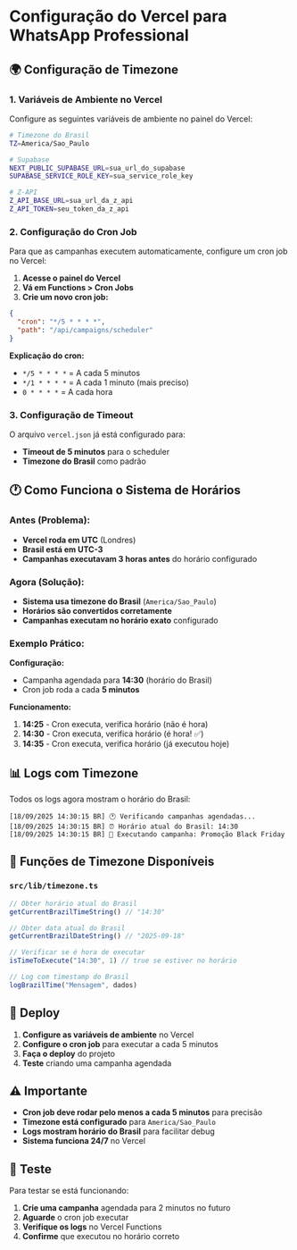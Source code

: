 # Configuração do Vercel para WhatsApp Professional

## 🌍 Configuração de Timezone

### 1. Variáveis de Ambiente no Vercel

Configure as seguintes variáveis de ambiente no painel do Vercel:

```bash
# Timezone do Brasil
TZ=America/Sao_Paulo

# Supabase
NEXT_PUBLIC_SUPABASE_URL=sua_url_do_supabase
SUPABASE_SERVICE_ROLE_KEY=sua_service_role_key

# Z-API
Z_API_BASE_URL=sua_url_da_z_api
Z_API_TOKEN=seu_token_da_z_api
```

### 2. Configuração do Cron Job

Para que as campanhas executem automaticamente, configure um cron job no Vercel:

1. **Acesse o painel do Vercel**
2. **Vá em Functions > Cron Jobs**
3. **Crie um novo cron job:**

```json
{
  "cron": "*/5 * * * *",
  "path": "/api/campaigns/scheduler"
}
```

**Explicação do cron:**
- `*/5 * * * *` = A cada 5 minutos
- `*/1 * * * *` = A cada 1 minuto (mais preciso)
- `0 * * * *` = A cada hora

### 3. Configuração de Timeout

O arquivo `vercel.json` já está configurado para:
- **Timeout de 5 minutos** para o scheduler
- **Timezone do Brasil** como padrão

## 🕐 Como Funciona o Sistema de Horários

### Antes (Problema):
- **Vercel roda em UTC** (Londres)
- **Brasil está em UTC-3**
- **Campanhas executavam 3 horas antes** do horário configurado

### Agora (Solução):
- **Sistema usa timezone do Brasil** (`America/Sao_Paulo`)
- **Horários são convertidos corretamente**
- **Campanhas executam no horário exato** configurado

### Exemplo Prático:

**Configuração:**
- Campanha agendada para **14:30** (horário do Brasil)
- Cron job roda a cada **5 minutos**

**Funcionamento:**
1. **14:25** - Cron executa, verifica horário (não é hora)
2. **14:30** - Cron executa, verifica horário (é hora! ✅)
3. **14:35** - Cron executa, verifica horário (já executou hoje)

## 📊 Logs com Timezone

Todos os logs agora mostram o horário do Brasil:

```
[18/09/2025 14:30:15 BR] 🕐 Verificando campanhas agendadas...
[18/09/2025 14:30:15 BR] ⏰ Horário atual do Brasil: 14:30
[18/09/2025 14:30:15 BR] 🎯 Executando campanha: Promoção Black Friday
```

## 🔧 Funções de Timezone Disponíveis

### `src/lib/timezone.ts`

```typescript
// Obter horário atual do Brasil
getCurrentBrazilTimeString() // "14:30"

// Obter data atual do Brasil
getCurrentBrazilDateString() // "2025-09-18"

// Verificar se é hora de executar
isTimeToExecute("14:30", 1) // true se estiver no horário

// Log com timestamp do Brasil
logBrazilTime("Mensagem", dados)
```

## 🚀 Deploy

1. **Configure as variáveis de ambiente** no Vercel
2. **Configure o cron job** para executar a cada 5 minutos
3. **Faça o deploy** do projeto
4. **Teste** criando uma campanha agendada

## ⚠️ Importante

- **Cron job deve rodar pelo menos a cada 5 minutos** para precisão
- **Timezone está configurado** para `America/Sao_Paulo`
- **Logs mostram horário do Brasil** para facilitar debug
- **Sistema funciona 24/7** no Vercel

## 🧪 Teste

Para testar se está funcionando:

1. **Crie uma campanha** agendada para 2 minutos no futuro
2. **Aguarde** o cron job executar
3. **Verifique os logs** no Vercel Functions
4. **Confirme** que executou no horário correto
